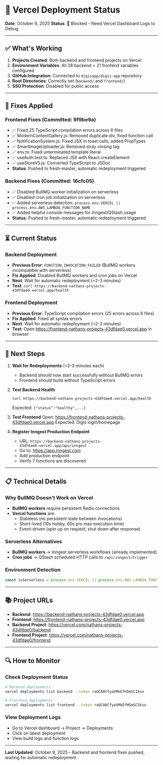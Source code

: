 # 🚀 Vercel Deployment Status

**Date**: October 9, 2025
**Status**: 🔴 Blocked - Need Vercel Dashboard Logs to Debug

---

## ✅ What's Working

1. **Projects Created**: Both backend and frontend projects on Vercel
2. **Environment Variables**: All 28 backend + 21 frontend variables configured
3. **GitHub Integration**: Connected to `digisapp/digis-app` repository
4. **Root Directories**: Correctly set (`backend/` and `frontend/`)
5. **SSO Protection**: Disabled for public access

---

## 🔧 Fixes Applied

### Frontend Fixes (Committed: 9f9be9a)
- ✅ Fixed 25 TypeScript compilation errors across 6 files
- ✅ ModernContentGallery.js: Removed duplicate div, fixed function call
- ✅ NotificationSystem.js: Fixed JSX in toast calls, added PropTypes
- ✅ SmartImageUploader.js: Removed stray closing tag
- ✅ env.ts: Fixed unterminated template literal
- ✅ useAuth.test.ts: Replaced JSX with React.createElement
- ✅ useStoreV5.js: Converted TypeScript to JSDoc
- **Status**: Pushed to fresh-master, automatic redeployment triggered

### Backend Fixes (Committed: 16cfc05)
- ✅ Disabled BullMQ worker initialization on serverless
- ✅ Disabled cron job initialization on serverless
- ✅ Added serverless detection: `process.env.VERCEL || process.env.AWS_LAMBDA_FUNCTION_NAME`
- ✅ Added helpful console messages for Inngest/QStash usage
- **Status**: Pushed to fresh-master, automatic redeployment triggered

---

## ⏳ Current Status

### Backend Deployment
- **Previous Error**: `FUNCTION_INVOCATION_FAILED` (BullMQ workers incompatible with serverless)
- **Fix Applied**: Disabled BullMQ workers and cron jobs on Vercel
- **Next**: Wait for automatic redeployment (~2-3 minutes)
- **Test**: `curl https://backend-nathans-projects-43dfdae0.vercel.app/health`

### Frontend Deployment
- **Previous Error**: TypeScript compilation errors (25 errors across 6 files)
- **Fix Applied**: Fixed all syntax errors
- **Next**: Wait for automatic redeployment (~2-3 minutes)
- **Test**: Open https://frontend-nathans-projects-43dfdae0.vercel.app in browser

---

## 🎯 Next Steps

1. **Wait for Redeployments** (~2-3 minutes each)
   - Backend should now start successfully without BullMQ errors
   - Frontend should build without TypeScript errors

2. **Test Backend Health**
   ```bash
   curl https://backend-nathans-projects-43dfdae0.vercel.app/health
   ```
   Expected: `{"status":"healthy",...}`

3. **Test Frontend**
   Open: https://frontend-nathans-projects-43dfdae0.vercel.app
   Expected: Digis login/homepage

4. **Register Inngest Production Endpoint**
   - URL: `https://backend-nathans-projects-43dfdae0.vercel.app/api/inngest`
   - Go to: https://app.inngest.com
   - Add production endpoint
   - Verify 7 functions are discovered

---

## 📋 Technical Details

### Why BullMQ Doesn't Work on Vercel
- **BullMQ workers** require persistent Redis connections
- **Vercel functions** are:
  - Stateless (no persistent state between invocations)
  - Short-lived (10s hobby, 60s pro max execution time)
  - Event-driven (spin up on request, shut down after response)

### Serverless Alternatives
- **BullMQ workers** → Inngest serverless workflows (already implemented)
- **Cron jobs** → QStash scheduled HTTP calls to `/api/inngest/trigger`

### Environment Detection
```javascript
const isServerless = process.env.VERCEL || process.env.AWS_LAMBDA_FUNCTION_NAME;
```

---

## 📚 Project URLs

- **Backend**: https://backend-nathans-projects-43dfdae0.vercel.app
- **Frontend**: https://frontend-nathans-projects-43dfdae0.vercel.app
- **Backend Project**: https://vercel.com/nathans-projects-43dfdae0/backend
- **Frontend Project**: https://vercel.com/nathans-projects-43dfdae0/frontend

---

## 🔍 How to Monitor

### Check Deployment Status
```bash
# Backend deployments
vercel deployments list backend --token raQCA8CfyaVMkEfH5mSC1kso

# Frontend deployments
vercel deployments list frontend --token raQCA8CfyaVMkEfH5mSC1kso
```

### View Deployment Logs
- Go to Vercel dashboard → Project → Deployments
- Click on latest deployment
- View build logs and function logs

---

**Last Updated**: October 9, 2025 - Backend and frontend fixes pushed, waiting for automatic redeployment
